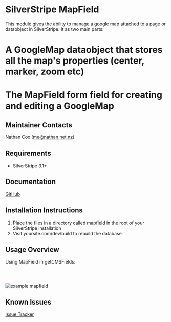 SilverStripe MapField
===================================

This module gives the ability to manage a google map attached to a page or dataobject in SilverStripe.  It as two main parts:

# A GoogleMap dataobject that stores all the map's properties (center, marker, zoom etc)
# The MapField form field for creating and editing a GoogleMap


Maintainer Contacts
-------------------
Nathan Cox (<me@nathan.net.nz>)

Requirements
------------
* SilverStripe 3.1+

Documentation
-------------
[GitHub](https://github.com/nathancox/silverstripe-mapfield/wiki)

Installation Instructions
-------------------------

1. Place the files in a directory called mapfield in the root of your SilverStripe installation
2. Visit yoursite.com/dev/build to rebuild the database

Usage Overview
--------------

Using MapField in getCMSFields:

```php
	
	

```

![example mapfield](http://static.flyingmonkey.co.nz/github/silverstripe-mapfield/mapfield-1.png)







Known Issues
------------
[Issue Tracker](https://github.com/nathancox/silverstripe-mapfield/issues)

